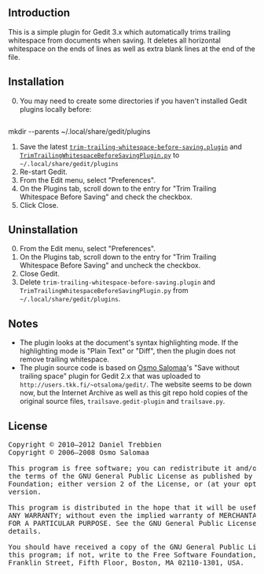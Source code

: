 ## Introduction

This is a simple plugin for Gedit 3.x which automatically trims trailing whitespace from documents when saving. It deletes all horizontal whitespace on the ends of lines as well as extra blank lines at the end of the file.

## Installation
 0. You may need to create some directories if you haven't installed Gedit plugins locally before:

    <pre>
mkdir --parents ~/.local/share/gedit/plugins
</pre>
 1. Save the latest [`trim-trailing-whitespace-before-saving.plugin`](https://github.com/dtrebbien/gedit-trim-trailing-whitespace-before-saving-plugin/raw/master/src/trim-trailing-whitespace-before-saving.plugin) and [`TrimTrailingWhitespaceBeforeSavingPlugin.py`](https://github.com/dtrebbien/gedit-trim-trailing-whitespace-before-saving-plugin/raw/master/src/TrimTrailingWhitespaceBeforeSavingPlugin.py) to `~/.local/share/gedit/plugins`
 2. Re-start Gedit.
 3. From the Edit menu, select "Preferences".
 4. On the Plugins tab, scroll down to the entry for "Trim Trailing Whitespace Before Saving" and check the checkbox.
 5. Click Close.

## Uninstallation
 0. From the Edit menu, select "Preferences".
 1. On the Plugins tab, scroll down to the entry for "Trim Trailing Whitespace Before Saving" and uncheck the checkbox.
 2. Close Gedit.
 3. Delete `trim-trailing-whitespace-before-saving.plugin` and `TrimTrailingWhitespaceBeforeSavingPlugin.py` from `~/.local/share/gedit/plugins`.

## Notes
 *  The plugin looks at the document's syntax highlighting mode. If the highlighting mode is "Plain Text" or "Diff", then the plugin does not remove trailing whitespace.
 *  The plugin source code is based on [Osmo Salomaa](https://github.com/otsaloma)'s "Save without trailing space" plugin for Gedit 2.x that was uploaded to `http://users.tkk.fi/~otsaloma/gedit/`. The website seems to be down now, but the Internet Archive as well as this git repo hold copies of the original source files, `trailsave.gedit-plugin` and `trailsave.py`.

## License
<pre>
Copyright © 2010–2012 Daniel Trebbien
Copyright © 2006–2008 Osmo Salomaa

This program is free software; you can redistribute it and/or modify it under
the terms of the GNU General Public License as published by the Free Software
Foundation; either version 2 of the License, or (at your option) any later
version.

This program is distributed in the hope that it will be useful, but WITHOUT
ANY WARRANTY; without even the implied warranty of MERCHANTABILITY or FITNESS
FOR A PARTICULAR PURPOSE. See the GNU General Public License for more
details.

You should have received a copy of the GNU General Public License along with
this program; if not, write to the Free Software Foundation, Inc., 51
Franklin Street, Fifth Floor, Boston, MA 02110-1301, USA.
</pre>
